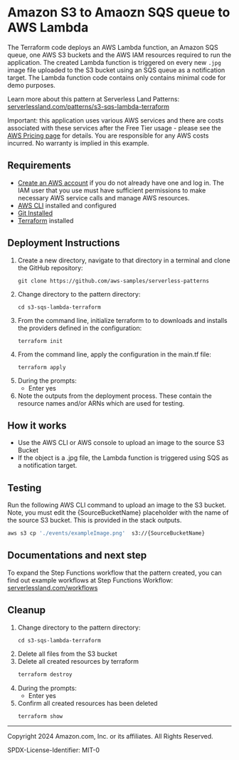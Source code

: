 # Amazon S3 to Amaozn SQS queue to AWS Lambda

The Terraform code deploys an AWS Lambda function, an Amazon SQS queue, one AWS S3 buckets and the AWS IAM resources required to run the application. The created Lambda function is triggered on every new `.jpg` image file uploaded to the S3 bucket using an SQS queue as a notification target. The Lambda function code contains only contains minimal code for demo purposes.

Learn more about this pattern at Serverless Land Patterns: [serverlessland.com/patterns/s3-sqs-lambda-terraform](https://serverlessland.com/patterns/s3-sqs-lambda-terraform)

Important: this application uses various AWS services and there are costs associated with these services after the Free Tier usage - please see the [AWS Pricing page](https://aws.amazon.com/pricing/) for details. You are responsible for any AWS costs incurred. No warranty is implied in this example.


## Requirements

* [Create an AWS account](https://portal.aws.amazon.com/gp/aws/developer/registration/index.html) if you do not already have one and log in. The IAM user that you use must have sufficient permissions to make necessary AWS service calls and manage AWS resources.
* [AWS CLI](https://docs.aws.amazon.com/cli/latest/userguide/install-cliv2.html) installed and configured
* [Git Installed](https://git-scm.com/book/en/v2/Getting-Started-Installing-Git)
* [Terraform](https://learn.hashicorp.com/tutorials/terraform/install-cli?in=terraform/aws-get-started) installed


## Deployment Instructions

1. Create a new directory, navigate to that directory in a terminal and clone the GitHub repository:
    ``` 
    git clone https://github.com/aws-samples/serverless-patterns
    ```
1. Change directory to the pattern directory:
    ```
    cd s3-sqs-lambda-terraform
    ```
1. From the command line, initialize terraform to  to downloads and installs the providers defined in the configuration:
    ```
    terraform init
    ```
1. From the command line, apply the configuration in the main.tf file:
    ```
    terraform apply
    ```
1. During the prompts:
    * Enter yes
1. Note the outputs from the deployment process. These contain the resource names and/or ARNs which are used for testing.


## How it works

* Use the AWS CLI or AWS console to upload an image to the source S3 Bucket
* If the object is a .jpg file, the Lambda function is triggered using SQS as a notification target.

## Testing

Run the following AWS CLI command to upload an image to the S3 bucket. Note, you must edit the {SourceBucketName} placeholder with the name of the source S3 bucket. This is provided in the stack outputs.

```bash
aws s3 cp './events/exampleImage.png'  s3://{SourceBucketName}
```

## Documentations and next step

To expand the Step Functions workflow that the pattern created, you can find out example workflows at Step Functions Workflow: [serverlessland.com/workflows](https://serverlessland.com/workflows)


## Cleanup
 
1. Change directory to the pattern directory:
    ```
    cd s3-sqs-lambda-terraform
    ```
1. Delete all files from the S3 bucket
1. Delete all created resources by terraform
    ```bash
    terraform destroy
    ```
1. During the prompts:
    * Enter yes
1. Confirm all created resources has been deleted
    ```bash
    terraform show
    ```


----
Copyright 2024 Amazon.com, Inc. or its affiliates. All Rights Reserved.

SPDX-License-Identifier: MIT-0
